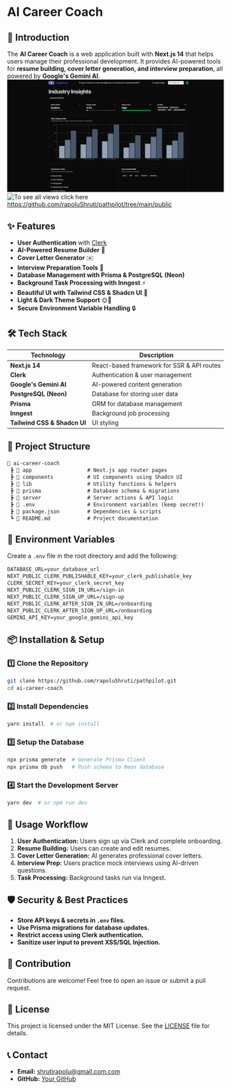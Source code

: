 # AI Career Coach

## 🚀 Introduction

The **AI Career Coach** is a web application built with **Next.js 14** that helps users manage their professional development. It provides AI-powered tools for **resume building, cover letter generation, and interview preparation**, all powered by **Google's Gemini AI**.
![Overview](./public/ssai3.png)
![To see all views click here](https://github.com/rapoluShruti/pathpilot/tree/main/public)
https://github.com/rapoluShruti/pathpilot/tree/main/public

## ✨ Features

- **User Authentication** with [Clerk](https://clerk.dev/)
- **AI-Powered Resume Builder** 📝
- **Cover Letter Generator** ✉️
- **Interview Preparation Tools** 🎤
- **Database Management with Prisma & PostgreSQL (Neon)**
- **Background Task Processing with Inngest** ⚡
- **Beautiful UI with Tailwind CSS & Shadcn UI** 🎨
- **Light & Dark Theme Support** 🌞🌙
- **Secure Environment Variable Handling** 🔒

## 🛠️ Tech Stack

| Technology                   | Description                                |
| ---------------------------- | ------------------------------------------ |
| **Next.js 14**               | React-based framework for SSR & API routes |
| **Clerk**                    | Authentication & user management           |
| **Google's Gemini AI**       | AI-powered content generation              |
| **PostgreSQL (Neon)**        | Database for storing user data             |
| **Prisma**                   | ORM for database management                |
| **Inngest**                  | Background job processing                  |
| **Tailwind CSS & Shadcn UI** | UI styling                                 |

## 📁 Project Structure

```
📂 ai-career-coach
 ┣ 📂 app                  # Next.js app router pages
 ┣ 📂 components           # UI components using Shadcn UI
 ┣ 📂 lib                  # Utility functions & helpers
 ┣ 📂 prisma               # Database schema & migrations
 ┣ 📂 server               # Server actions & API logic
 ┣ 📜 .env                 # Environment variables (keep secret!)
 ┣ 📜 package.json         # Dependencies & scripts
 ┗ 📜 README.md            # Project documentation
```

## 🔐 Environment Variables

Create a `.env` file in the root directory and add the following:

```env
DATABASE_URL=your_database_url
NEXT_PUBLIC_CLERK_PUBLISHABLE_KEY=your_clerk_publishable_key
CLERK_SECRET_KEY=your_clerk_secret_key
NEXT_PUBLIC_CLERK_SIGN_IN_URL=/sign-in
NEXT_PUBLIC_CLERK_SIGN_UP_URL=/sign-up
NEXT_PUBLIC_CLERK_AFTER_SIGN_IN_URL=/onboarding
NEXT_PUBLIC_CLERK_AFTER_SIGN_UP_URL=/onboarding
GEMINI_API_KEY=your_google_gemini_api_key
```

## 📦 Installation & Setup

### 1️⃣ Clone the Repository

```sh
git clone https://github.com/rapoluShruti/pathpilot.git
cd ai-career-coach
```

### 2️⃣ Install Dependencies

```sh
yarn install  # or npm install
```

### 3️⃣ Setup the Database

```sh
npx prisma generate  # Generate Prisma Client
npx prisma db push   # Push schema to Neon database
```

### 4️⃣ Start the Development Server

```sh
yarn dev  # or npm run dev
```

## 🎯 Usage Workflow

1. **User Authentication:** Users sign up via Clerk and complete onboarding.
2. **Resume Building:** Users can create and edit resumes.
3. **Cover Letter Generation:** AI generates professional cover letters.
4. **Interview Prep:** Users practice mock interviews using AI-driven questions.
5. **Task Processing:** Background tasks run via Inngest.

## 🛡️ Security & Best Practices

- **Store API keys & secrets in `.env` files.**
- **Use Prisma migrations for database updates.**
- **Restrict access using Clerk authentication.**
- **Sanitize user input to prevent XSS/SQL Injection.**

## 🤝 Contribution

Contributions are welcome! Feel free to open an issue or submit a pull request.

## 📜 License

This project is licensed under the MIT License. See the [LICENSE](LICENSE) file for details.

## 📞 Contact

- **Email:** shrutirapolu@gmail.com.com
- **GitHub:** [Your GitHub](https://github.com/rapoluShruti)

